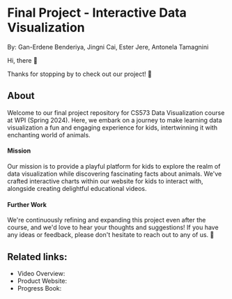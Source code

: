 Final Project - Interactive Data Visualization
===
By: Gan-Erdene Benderiya, Jingni Cai, Ester Jere, Antonela Tamagnini
<bk>

Hi, there :wave:

Thanks for stopping by to check out our project! :tada:

## About
Welcome to our final project repository for CS573 Data Visualization course at WPI (Spring 2024). Here, we embark on a journey to make learning data visualization a fun and engaging experience for kids, intertwinning it with enchanting world of animals.

#### Mission
Our mission is to provide a playful platform for kids to explore the realm of data visualization while discovering fascinating facts about animals. We've crafted interactive charts within our website for kids to interact with, alongside creating delightful educational videos.

#### Further Work
We're continuously refining and expanding this project even after the course, and we'd love to hear your thoughts and suggestions! If you have any ideas or feedback, please don't hesitate to reach out to any of us. :eyes:


## Related links:
* Video Overview:
* Product Website: 
* Progress Book:
